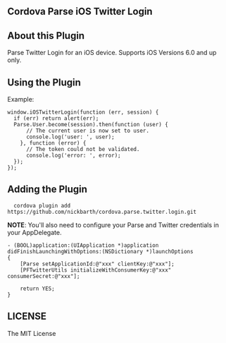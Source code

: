 ## Cordova Parse iOS Twitter Login

## About this Plugin

Parse Twitter Login for an iOS device. Supports iOS Versions 6.0 and up only.

## Using the Plugin

Example:

```
window.iOSTwitterLogin(function (err, session) {
  if (err) return alert(err);
  Parse.User.become(session).then(function (user) {
      // The current user is now set to user.
      console.log('user: ', user);
    }, function (error) {
      // The token could not be validated.
      console.log('error: ', error);
  });
});
```

## Adding the Plugin ##

```
  cordova plugin add https://github.com/nickbarth/cordova.parse.twitter.login.git
```

**NOTE**: You'll also need to configure your Parse and Twitter credentials in your AppDelegate.

```
- (BOOL)application:(UIApplication *)application didFinishLaunchingWithOptions:(NSDictionary *)launchOptions
{
    [Parse setApplicationId:@"xxx" clientKey:@"xxx"];
    [PFTwitterUtils initializeWithConsumerKey:@"xxx" consumerSecret:@"xxx"];
    
    return YES;
}
```

## LICENSE ##

The MIT License
